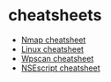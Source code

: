 # cheatsheets

- [Nmap cheatsheet](nmap-cheatsheet)
- [Linux cheatsheet](linux-cheatsheet)
- [Wpscan cheatsheet](wpscan-cheatsheet)
- [NSEscript cheatsheet](NSEscript-cheatsheet)
